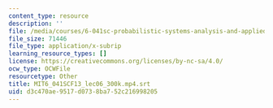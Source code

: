 ```yaml
---
content_type: resource
description: ''
file: /media/courses/6-041sc-probabilistic-systems-analysis-and-applied-probability-fall-2013/d3c470ae9517d0738ba752c216998205_MIT6_041SCF13_lec06_300k.mp4.srt
file_size: 71446
file_type: application/x-subrip
learning_resource_types: []
license: https://creativecommons.org/licenses/by-nc-sa/4.0/
ocw_type: OCWFile
resourcetype: Other
title: MIT6_041SCF13_lec06_300k.mp4.srt
uid: d3c470ae-9517-d073-8ba7-52c216998205
---
```

